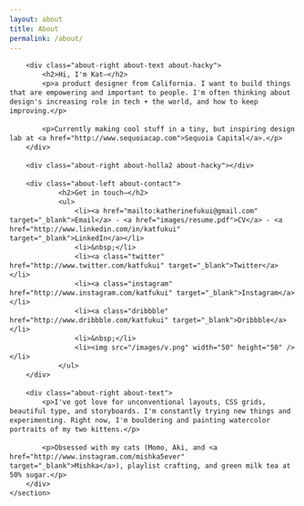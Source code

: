 ```yaml
---
layout: about
title: About
permalink: /about/
---
```


<section class="about full-bleed">
		<div class="about-left about-holla"></div>

		<div class="about-right about-text about-hacky">
			<h2>Hi, I'm Kat—</h2>
			<p>a product designer from California. I want to build things that are empowering and important to people. I'm often thinking about design's increasing role in tech + the world, and how to keep improving.</p>

			<p>Currently making cool stuff in a tiny, but inspiring design lab at <a href="http://www.sequoiacap.com">Sequoia Capital</a>.</p>
		</div>

		<div class="about-right about-holla2 about-hacky"></div>

		<div class="about-left about-contact">
				<h2>Get in touch—</h2>
				<ul>
					<li><a href="mailto:katherinefukui@gmail.com" target="_blank">Email</a> - <a href="images/resume.pdf">CV</a> - <a href="http://www.linkedin.com/in/katfukui" target="_blank">LinkedIn</a></li>		
					<li>&nbsp;</li>
					<li><a class="twitter" href="http://www.twitter.com/katfukui" target="_blank">Twitter</a></li>
					<li><a class="instagram" href="http://www.instagram.com/katfukui" target="_blank">Instagram</a></li>
					<li><a class="dribbble" href="http://www.dribbble.com/katfukui" target="_blank">Dribbble</a></li>
					<li>&nbsp;</li>
					<li><img src="/images/v.png" width="50" height="50" /></li>
				</ul>
		</div>

		<div class="about-right about-text">
			<p>I've got love for unconventional layouts, CSS grids, beautiful type, and storyboards. I'm constantly trying new things and experimenting. Right now, I'm bouldering and painting watercolor portraits of my two kittens.</p>

			<p>Obsessed with my cats (Momo, Aki, and <a href="http://www.instagram.com/mishka5ever" target="_blank">Mishka</a>), playlist crafting, and green milk tea at 50% sugar.</p>
		</div>
	</section>
